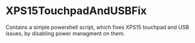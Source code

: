 # XPS15TouchpadAndUSBFix
Contains a simple powershell script, which fixes XPS15 touchpad and USB issues, by disabling power managment on them.

